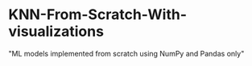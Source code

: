 # KNN-From-Scratch-With-visualizations
"ML models implemented from scratch using NumPy and Pandas only"
